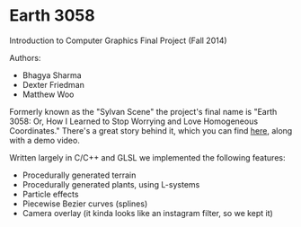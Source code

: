 Earth 3058
============

Introduction to Computer Graphics Final Project (Fall 2014)

Authors:
- Bhagya Sharma
- Dexter Friedman
- Matthew Woo

Formerly known as the "Sylvan Scene" the project's final name is "Earth 3058: Or, How I Learned to Stop Worrying and Love Homogeneous Coordinates." There's a great story behind it, which you can find [here](http://167finalproject.blogspot.com/), along with a demo video.

Written largely in C/C++ and GLSL we implemented the following features:
- Procedurally generated terrain
- Procedurally generated plants, using L-systems
- Particle effects
- Piecewise Bezier curves (splines)
- Camera overlay (it kinda looks like an instagram filter, so we kept it)
